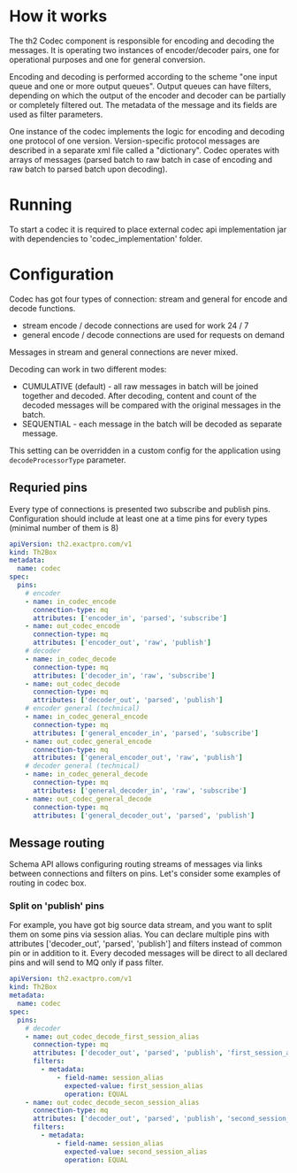 # How it works

The th2 Codec component is responsible for encoding and decoding the messages. It is operating two instances of encoder/decoder pairs, one for operational purposes and one for general conversion.

Encoding and decoding is performed according to the scheme "one input queue and one or more output queues". Output queues can have filters, depending on which the output of the encoder and decoder can be partially or completely filtered out. The metadata of the message and its fields are used as filter parameters.

One instance of the codec implements the logic for encoding and decoding one protocol of one version. Version-specific protocol messages are described in a separate xml file called a "dictionary".
Codec operates with arrays of messages (parsed batch to raw batch in case of encoding and raw batch to parsed batch upon decoding).

# Running

To start a codec it is required to place external codec api implementation jar with dependencies to 'codec_implementation' folder.

# Configuration

Codec has got four types of connection: stream and general for encode and decode functions.

* stream encode / decode connections are used for work 24 / 7
* general encode / decode connections are used for requests on demand

Messages in stream and general connections are never mixed. 

Decoding can work in two different modes:
+ CUMULATIVE (default) - all raw messages in batch will be joined together and decoded. After decoding, content and count of the decoded messages will be compared with the original messages in the batch.
+ SEQUENTIAL - each message in the batch will be decoded as separate message.

This setting can be overridden in a custom config for the application using `decodeProcessorType` parameter.

## Requried pins

Every type of connections is presented two subscribe and publish pins. 
Configuration should include at least one at a time pins for every types (minimal number of them is 8)

```yaml
apiVersion: th2.exactpro.com/v1
kind: Th2Box
metadata:
  name: codec
spec:
  pins:
    # encoder
    - name: in_codec_encode
      connection-type: mq
      attributes: ['encoder_in', 'parsed', 'subscribe']
    - name: out_codec_encode
      connection-type: mq
      attributes: ['encoder_out', 'raw', 'publish']
    # decoder
    - name: in_codec_decode
      connection-type: mq
      attributes: ['decoder_in', 'raw', 'subscribe']
    - name: out_codec_decode
      connection-type: mq
      attributes: ['decoder_out', 'parsed', 'publish']
    # encoder general (technical)
    - name: in_codec_general_encode
      connection-type: mq
      attributes: ['general_encoder_in', 'parsed', 'subscribe']
    - name: out_codec_general_encode
      connection-type: mq
      attributes: ['general_encoder_out', 'raw', 'publish']
    # decoder general (technical)
    - name: in_codec_general_decode
      connection-type: mq
      attributes: ['general_decoder_in', 'raw', 'subscribe']
    - name: out_codec_general_decode
      connection-type: mq
      attributes: ['general_decoder_out', 'parsed', 'publish']
```

## Message routing

Schema API allows configuring routing streams of messages via links between connections and filters on pins.
Let's consider some examples of routing in codec box.

### Split on 'publish' pins

For example, you have got big source data stream, and you want to split them on some pins via session alias.
You can declare multiple pins with attributes ['decoder_out', 'parsed', 'publish'] and filters instead of common pin or in addition to it.
Every decoded messages will be direct to all declared pins and will send to MQ only if pass filter.

```yaml
apiVersion: th2.exactpro.com/v1
kind: Th2Box
metadata:
  name: codec
spec:
  pins:
    # decoder
    - name: out_codec_decode_first_session_alias
      connection-type: mq
      attributes: ['decoder_out', 'parsed', 'publish', 'first_session_alias']
      filters:
        - metadata:
            - field-name: session_alias
              expected-value: first_session_alias
              operation: EQUAL
    - name: out_codec_decode_secon_session_alias
      connection-type: mq
      attributes: ['decoder_out', 'parsed', 'publish', 'second_session_alias']
      filters:
        - metadata:
            - field-name: session_alias
              expected-value: second_session_alias
              operation: EQUAL
```
